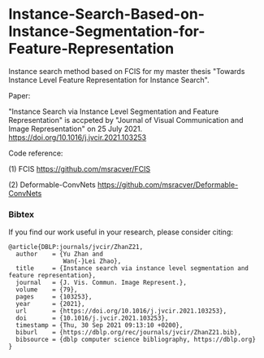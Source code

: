 # Instance-Search-Based-on-Instance-Segmentation-for-Feature-Representation
Instance search method based on FCIS for my master thesis "Towards Instance Level Feature Representation for Instance Search".


Paper:

"Instance Search via Instance Level Segmentation and Feature Representation" is accpeted by "Journal of Visual Communication and Image Representation" on 25 July 2021. https://doi.org/10.1016/j.jvcir.2021.103253


Code reference:

(1) FCIS https://github.com/msracver/FCIS

(2) Deformable-ConvNets https://github.com/msracver/Deformable-ConvNets


### Bibtex
If you find our work useful in your research, please consider citing:

    @article{DBLP:journals/jvcir/ZhanZ21,
      author    = {Yu Zhan and
                   Wan{-}Lei Zhao},
      title     = {Instance search via instance level segmentation and feature representation},
      journal   = {J. Vis. Commun. Image Represent.},
      volume    = {79},
      pages     = {103253},
      year      = {2021},
      url       = {https://doi.org/10.1016/j.jvcir.2021.103253},
      doi       = {10.1016/j.jvcir.2021.103253},
      timestamp = {Thu, 30 Sep 2021 09:13:10 +0200},
      biburl    = {https://dblp.org/rec/journals/jvcir/ZhanZ21.bib},
      bibsource = {dblp computer science bibliography, https://dblp.org}
    }
